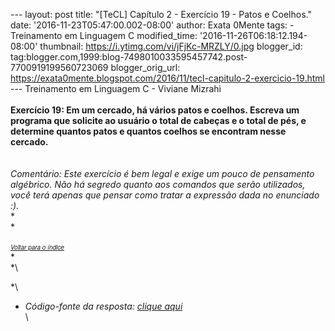 --- layout: post title: "\[TeCL\] Capítulo 2 - Exercício 19 - Patos e
Coelhos." date: '2016-11-23T05:47:00.002-08:00' author: Exata 0Mente
tags: - Treinamento em Linguagem C modified\_time:
'2016-11-26T06:18:12.194-08:00' thumbnail:
https://i.ytimg.com/vi/jFjKc-MRZLY/0.jpg blogger\_id:
tag:blogger.com,1999:blog-7498010033595457742.post-7700919199560723069
blogger\_orig\_url:
https://exata0mente.blogspot.com/2016/11/tecl-capitulo-2-exercicio-19.html
--- Treinamento em Linguagem C - Viviane Mizrahi\
\
**Exercício 19: Em um cercado, há vários patos e coelhos. Escreva um
programa que solicite ao usuário o total de cabeças e o total de pés, e
determine quantos patos e quantos coelhos se encontram nesse cercado.**\
\
\
*Comentário: Este exercício é bem legal e exige um pouco de pensamento
algébrico. Não há segredo quanto aos comandos que serão utilizados, você
terá apenas que pensar como tratar a expressão dada no enunciado :).*\
*\
*\
\
<span
style="font-family: &quot;helvetica neue&quot; , &quot;arial&quot; , &quot;helvetica&quot; , sans-serif;"><span
style="font-size: small;">[<span style="font-size: x-small;">*Voltar
para o ín<span
style="font-family: &quot;helvetica neue&quot; , &quot;arial&quot; , &quot;helvetica&quot; , sans-serif;">di<span
style="font-family: &quot;helvetica neue&quot; , &quot;arial&quot; , &quot;helvetica&quot; , sans-serif;">ce</span></span>*</span>](http://exata0mente.blogspot.com/2016/11/indice-do-blog.html)</span></span>\
*\
*\
<div class="separator" style="clear: both; text-align: center;">

</div>

*\
* *Código-fonte da resposta: [clique aqui](http://adf.ly/1g1Ute)*\
\

